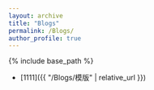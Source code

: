```yaml
---
layout: archive
title: "Blogs"
permalink: /Blogs/
author_profile: true
---
```

{% include base_path %}

- [1111]({{ "/Blogs/模版" | relative_url }})